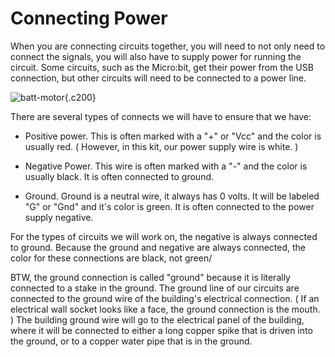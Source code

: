 # Connecting Power

When you are connecting circuits together, you will need to not only need to
connect the signals, you will also have to supply power for running the circuit.
Some circuits, such as the Micro:bit, get their power from the USB connection,
but other circuits will need to be connected to a power line. 

![batt-motor](/images/bat-to-motor.png){.c200}

There are several types of connects we will have to ensure that we have: 

* Positive power. This is often marked with a "+" or "Vcc" and the color is
  usually red. ( However, in this kit, our power supply wire is white. ) 

* Negative Power. This wire is often marked with a "-" and the color is usually
  black. It is often connected to ground. 

* Ground. Ground is a neutral wire, it always has 0 volts. It will be labeled
"G" or "Gnd" and it's color is green.  It is often connected to the power supply
negative. 

For the types of circuits we will work on, the negative is always connected to
ground. Because the ground and negative are always connected, the color for
these connections are black, not green/


BTW, the ground connection is called "ground" because it is literally connected
to a stake in the ground. The ground line of our circuits are connected to the
ground wire of the building's electrical connection. ( If an  electrical wall
socket looks like a face, the ground connection is the mouth.  ) The building
ground wire will go to the electrical panel of the building, where it will be
connected to either a long copper spike that is driven into the ground, or to a
copper water pipe that is in the ground. 
